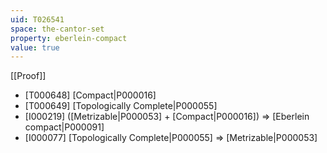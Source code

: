 ```yaml
---
uid: T026541
space: the-cantor-set
property: eberlein-compact
value: true
---
```

[[Proof]]

* [T000648] [Compact|P000016]
* [T000649] [Topologically Complete|P000055]
* [I000219] ([Metrizable|P000053] + [Compact|P000016]) => [Eberlein compact|P000091]
* [I000077] [Topologically Complete|P000055] => [Metrizable|P000053]

